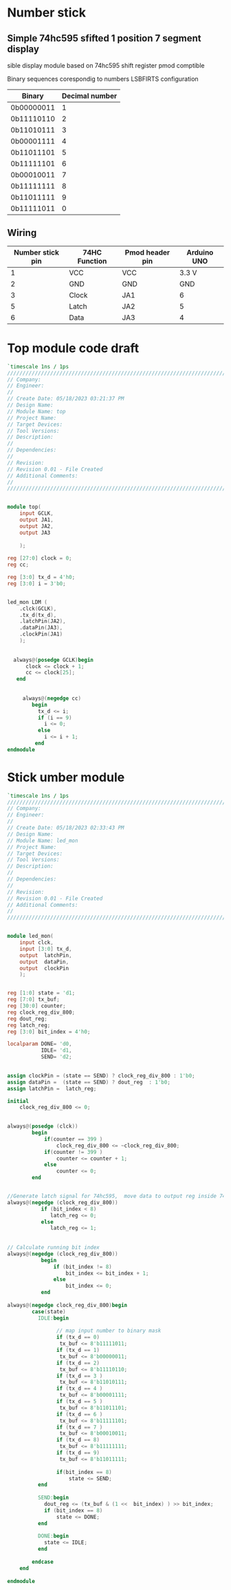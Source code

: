 # Number stick

## Simple 74hc595 sfifted 1 position 7 segment display 


sible display module based on 74hc595 shift register pmod comptible 

Binary  sequences corespondig to numbers    LSBFIRTS  configuration 

|     Binary      | Decimal number|
|-----------------|---------------|
|     0b00000011  | 1             |
|     0b11110110  | 2             |
|     0b11010111  | 3             | 
|     0b00001111  | 4             |
|     0b11011101  | 5             | 
|     0b11111101  | 6             |
|     0b00010011  | 7             |
|     0b11111111  | 8             |
|     0b11011111  | 9             |
|     0b11111011  | 0             |

## Wiring 
|Number stick pin|74HC Function|Pmod header pin|Arduino UNO|
|----------------|-------------|---------------|-----------|
| 1              |   VCC       |    VCC        | 3.3 V     |
| 2              |   GND       |    GND        |  GND      |
| 3              |   Clock     |    JA1        |   6       |
| 5              |   Latch     |    JA2        |   5       |
| 6              |   Data      |    JA3        |   4       |





# Top  module code  draft  
```verilog
`timescale 1ns / 1ps
//////////////////////////////////////////////////////////////////////////////////
// Company: 
// Engineer: 
// 
// Create Date: 05/18/2023 03:21:37 PM
// Design Name: 
// Module Name: top
// Project Name: 
// Target Devices: 
// Tool Versions: 
// Description: 
// 
// Dependencies: 
// 
// Revision:
// Revision 0.01 - File Created
// Additional Comments:
// 
//////////////////////////////////////////////////////////////////////////////////


module top(
    input GCLK,
    output JA1,
    output JA2,
    output JA3
   
    );
    
reg [27:0] clock = 0; 
reg cc; 

reg [3:0] tx_d = 4'h0;
reg [3:0] i = 3'b0;


led_mon LDM (
    .clck(GCLK),
    .tx_d(tx_d),
    .latchPin(JA2),
    .dataPin(JA3),
    .clockPin(JA1)
    ); 
    
    
  always@(posedge GCLK)begin 
      clock <= clock + 1;
      cc <= clock[25];
   end 
 
 
     always@(negedge cc)
        begin
          tx_d <= i;
          if (i == 9)
            i <= 0;
          else   
            i <= i + 1;
         end  
endmodule


```

# Stick umber module
```verilog 
`timescale 1ns / 1ps
//////////////////////////////////////////////////////////////////////////////////
// Company: 
// Engineer: 
// 
// Create Date: 05/18/2023 02:33:43 PM
// Design Name: 
// Module Name: led_mon
// Project Name: 
// Target Devices: 
// Tool Versions: 
// Description: 
// 
// Dependencies: 
// 
// Revision:
// Revision 0.01 - File Created
// Additional Comments:
// 
//////////////////////////////////////////////////////////////////////////////////


module led_mon(
    input clck,
    input [3:0] tx_d,
    output  latchPin,
    output  dataPin,
    output  clockPin   
    );


reg [1:0] state = 'd1;
reg [7:0] tx_buf;
reg [30:0] counter;
reg clock_reg_div_800;
reg dout_reg;
reg latch_reg;
reg [3:0] bit_index = 4'h0;

localparam DONE= 'd0, 
           IDLE= 'd1,
           SEND= 'd2;

 
assign clockPin = (state == SEND) ? clock_reg_div_800 : 1'b0;
assign dataPin =  (state == SEND) ? dout_reg  : 1'b0;
assign latchPin =  latch_reg;

initial
    clock_reg_div_800 <= 0;    
       

always@(posedge (clck)) 
        begin
            if(counter == 399 )
                clock_reg_div_800 <= ~clock_reg_div_800;
            if(counter != 399 ) 
                counter <= counter + 1;
            else 
                counter <= 0;     
        end 


//Generate latch signal for 74hc595,  move data to output reg inside 74hc595  
always@(negedge (clock_reg_div_800))
           if (bit_index < 8)
              latch_reg <= 0;
           else 
              latch_reg <= 1;
               
                
// Calculate running bit index            
always@(negedge (clock_reg_div_800))
           begin 
               if (bit_index != 8) 
                   bit_index <= bit_index + 1; 
               else 
                   bit_index <= 0;                   
           end 
           
always@(negedge clock_reg_div_800)begin
        case(state)
          IDLE:begin
                
                // map input number to binary mask 
                if (tx_d == 0)
                 tx_buf <= 8'b11111011;
                if (tx_d == 1)
                 tx_buf <= 8'b00000011;
                if (tx_d == 2) 
                 tx_buf <= 8'b11110110;            
                if (tx_d == 3 )
                 tx_buf <= 8'b11010111;
                if (tx_d == 4 )
                 tx_buf <= 8'b00001111;
                if (tx_d == 5 )
                 tx_buf <= 8'b11011101;
                if (tx_d == 6 )
                 tx_buf <= 8'b11111101;
                if (tx_d == 7 )
                 tx_buf <= 8'b00010011;
                if (tx_d == 8)
                 tx_buf <= 8'b11111111;
                if (tx_d == 9)
                 tx_buf <= 8'b11011111;
               
                if(bit_index == 8)
                    state <= SEND;
          end 
          
          SEND:begin  
            dout_reg <= (tx_buf & (1 <<  bit_index) ) >> bit_index;
            if (bit_index == 8)
                state <= DONE;            
          end
          
          DONE:begin
            state <= IDLE;
          end 
          
        endcase
    end 
    
endmodule

```